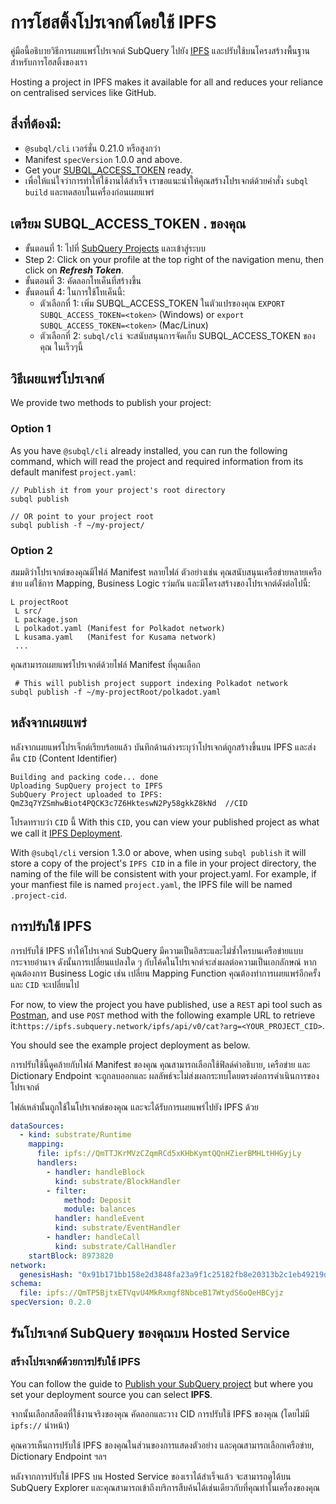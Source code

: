 # การโฮสติ้งโปรเจกต์โดยใช้ IPFS

คู่มือนี้อธิบายวิธีการเผยแพร่โปรเจกต์ SubQuery ไปยัง [IPFS](https://ipfs.io/) และปรับใช้บนโครงสร้างพื้นฐานสำหรับการโฮสติ้งของเรา

Hosting a project in IPFS makes it available for all and reduces your reliance on centralised services like GitHub.

## สิ่งที่ต้องมี:

- `@subql/cli` เวอร์ชั่น 0.21.0 หรือสูงกว่า
- Manifest `specVersion` 1.0.0 and above.
- Get your [SUBQL_ACCESS_TOKEN](ipfs.md#prepare-your-subql-access-token) ready.
- เพื่อให้แน่ใจว่าการทำให้ใช้งานได้สำเร็จ เราขอแนะนำให้คุณสร้างโปรเจกต์ด้วยคำสั่ง `subql build` และทดสอบในเครื่องก่อนเผยแพร่

## เตรียม SUBQL_ACCESS_TOKEN . ของคุณ

- ขั้นตอนที่ 1: ไปที่ [SubQuery Projects](https://project.subquery.network/) และเข้าสู่ระบบ
- Step 2: Click on your profile at the top right of the navigation menu, then click on **_Refresh Token_**.
- ขั้นตอนที่ 3: คัดลอกโทเค็นที่สร้างขึ้น
- ขั้นตอนที่ 4: ในการใช้โทเค็นนี้:
  - ตัวเลือกที่ 1: เพิ่ม SUBQL_ACCESS_TOKEN ในตัวแปรของคุณ `EXPORT SUBQL_ACCESS_TOKEN=<token>` (Windows) or `export SUBQL_ACCESS_TOKEN=<token>` (Mac/Linux)
  - ตัวเลือกที่ 2: `subql/cli` จะสนับสนุนการจัดเก็บ SUBQL_ACCESS_TOKEN ของคุณ ในเร็วๆนี้

## วิธีเผยแพร่โปรเจกต์

We provide two methods to publish your project:

### Option 1

As you have `@subql/cli` already installed, you can run the following command, which will read the project and required information from its default manifest `project.yaml`:

```
// Publish it from your project's root directory
subql publish

// OR point to your project root
subql publish -f ~/my-project/
```

### Option 2

สมมติว่าโปรเจกต์ของคุณมีไฟล์ Manifest หลายไฟล์ ตัวอย่างเช่น คุณสนับสนุนเครือข่ายหลายเครือข่าย แต่ใช้การ Mapping, Business Logic รว่มกัน และมีโครงสร้างของโปรเจกต์ดังต่อไปนี้:

```
L projectRoot
 L src/
 L package.json
 L polkadot.yaml (Manifest for Polkadot network)
 L kusama.yaml   (Manifest for Kusama network)
 ...
```

คุณสามารถเผยแพร่โปรเจกต์ด้วยไฟล์ Manifest ที่คุณเลือก

```
 # This will publish project support indexing Polkadot network
subql publish -f ~/my-projectRoot/polkadot.yaml
```

## หลังจากเผยแพร่

หลังจากเผยแพร่โปรเจ็กต์เรียบร้อยแล้ว บันทึกด้านล่างระบุว่าโปรเจกต์ถูกสร้างขึ้นบน IPFS และส่งคืน `CID` (Content Identifier)

```
Building and packing code... done
Uploading SupQuery project to IPFS
SubQuery Project uploaded to IPFS: QmZ3q7YZSmhwBiot4PQCK3c7Z6HkteswN2Py58gkkZ8kNd  //CID
```

โปรดทราบว่า `CID` นี้ With this `CID`, you can view your published project as what we call it [IPFS Deployment](ipfs.md#ipfs-deployment).

With `@subql/cli` version 1.3.0 or above, when using `subql publish` it will store a copy of the project's `IPFS CID` in a file in your project directory, the naming of the file will be consistent with your project.yaml. For example, if your manfiest file is named `project.yaml`, the IPFS file will be named  `.project-cid`.

## การปรับใช้ IPFS

การปรับใช้ IPFS ทำให้โปรเจกต์ SubQuery มีความเป็นอิสระและไม่ซ้ำใครบนเครือข่ายแบบกระจายอำนาจ ดังนั้นการเปลี่ยนแปลงใด ๆ กับโค้ดในโปรเจกต์จะส่งผลต่อความเป็นเอกลักษณ์ หากคุณต้องการ Business Logic เช่น เปลี่ยน Mapping Function คุณต้องทำการเผยแพร่อีกครั้ง และ `CID` จะเปลี่ยนไป

For now, to view the project you have published, use a `REST` api tool such as [Postman](https://web.postman.co/), and use `POST` method with the following example URL to retrieve it:`https://ipfs.subquery.network/ipfs/api/v0/cat?arg=<YOUR_PROJECT_CID>`.

You should see the example project deployment as below.

การปรับใช้นี้ดูคล้ายกับไฟล์ Manifest ของคุณ คุณสามารถเลือกใช้ฟิลด์คำอธิบาย, เครือข่าย และ Dictionary Endpoint จะถูกลบออกและ ผลลัพธ์จะไม่ส่งผลกระทบโดยตรงต่อการดำเนินการของโปรเจกต์

ไฟล์เหล่านั้นถูกใช้ในโปรเจกต์ของคุณ และจะได้รับการเผยแพร่ไปยัง IPFS ด้วย

```yaml
dataSources:
  - kind: substrate/Runtime
    mapping:
      file: ipfs://QmTTJKrMVzCZqmRCd5xKHbKymtQQnHZierBMHLtHHGyjLy
      handlers:
        - handler: handleBlock
          kind: substrate/BlockHandler
        - filter:
            method: Deposit
            module: balances
          handler: handleEvent
          kind: substrate/EventHandler
        - handler: handleCall
          kind: substrate/CallHandler
    startBlock: 8973820
network:
  genesisHash: "0x91b171bb158e2d3848fa23a9f1c25182fb8e20313b2c1eb49219da7a70ce90c3"
schema:
  file: ipfs://QmTP5BjtxETVqvU4MkRxmgf8NbceB17WtydS6oQeHBCyjz
specVersion: 0.2.0
```

## รันโปรเจกต์ SubQuery ของคุณบน Hosted Service

### สร้างโปรเจกต์ด้วยการปรับใช้ IPFS

You can follow the guide to [Publish your SubQuery project](../run_publish/publish.md) but where you set your deployment source you can select **IPFS**.

จากนั้นเลือกสล็อตที่ใช้งานจริงของคุณ คัดลอกและวาง CID การปรับใช้ IPFS ของคุณ (โดยไม่มี `ipfs://` นำหน้า)

คุณควรเห็นการปรับใช้ IPFS ของคุณในส่วนของการแสดงตัวอย่าง และคุณสามารถเลือกเครือข่าย, Dictionary Endpoint ฯลฯ

หลังจากการปรับใช้ IPFS บน Hosted Service ของเราได้สำเร็จแล้ว จะสามารถดูได้บน SubQuery Explorer และคุณสามารถเข้าถึงบริการสืบค้นได้เช่นเดียวกับที่คุณทำในเครื่องของคุณ
